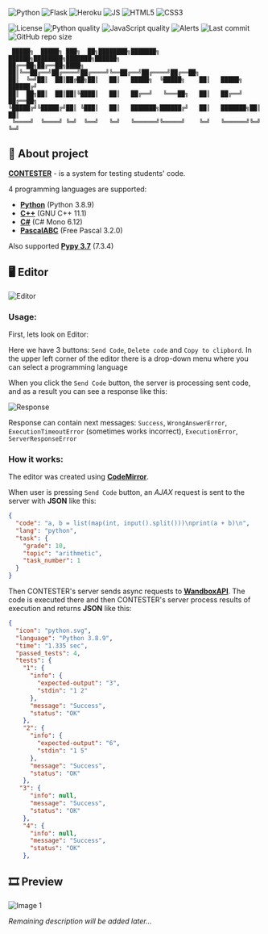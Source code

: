 ![Python](https://img.shields.io/badge/Python-3776AB?style=for-the-badge&logo=python&logoColor=white)
![Flask](https://img.shields.io/badge/Flask-000000?style=for-the-badge&logo=flask&logoColor=white)
![Heroku](https://img.shields.io/badge/Heroku-430098?style=for-the-badge&logo=heroku&logoColor=white)
![JS](https://img.shields.io/badge/JavaScript-F7DF1E?style=for-the-badge&logo=javascript&logoColor=black)
![HTML5](https://img.shields.io/badge/HTML5-E34F26?style=for-the-badge&logo=html5&logoColor=white)
![CSS3](https://img.shields.io/badge/CSS3-1572B6?style=for-the-badge&logo=css3&logoColor=white)

![License](https://img.shields.io/github/license/S1riyS/CONTESTER)
![Python quality](https://img.shields.io/lgtm/grade/python/github/S1riyS/CONTESTER?logo=LGTM)
![JavaScript quality](https://img.shields.io/lgtm/grade/javascript/github/S1riyS/CONTESTER?logo=LGTM)
![Alerts](https://img.shields.io/lgtm/alerts/github/S1riyS/CONTESTER?logo=LGTM)
![Last commit](https://img.shields.io/github/last-commit/S1riyS/CONTESTER?logo=GitHub)
![GitHub repo size](https://img.shields.io/github/repo-size/S1riyS/CONTESTER?logo=GitHub)

     █████╗  █████╗ ███╗  ██╗████████╗███████╗ ██████╗████████╗███████╗██████╗ 
    ██╔══██╗██╔══██╗████╗ ██║╚══██╔══╝██╔════╝██╔════╝╚══██╔══╝██╔════╝██╔══██╗
    ██║  ╚═╝██║  ██║██╔██╗██║   ██║   █████╗  ╚█████╗    ██║   █████╗  ██████╔╝
    ██║  ██╗██║  ██║██║╚████║   ██║   ██╔══╝   ╚═══██╗   ██║   ██╔══╝  ██╔══██╗
    ╚█████╔╝╚█████╔╝██║ ╚███║   ██║   ███████╗██████╔╝   ██║   ███████╗██║  ██║
     ╚════╝  ╚════╝ ╚═╝  ╚══╝   ╚═╝   ╚══════╝╚═════╝    ╚═╝   ╚══════╝╚═╝  ╚═╝

## 📝 About project

**[CONTESTER](https://github.com/S1riyS/CONTESTER)** - is a system for testing students' code.

4 programming languages are supported:

* **[Python](https://www.python.org/?hl=ru)** (Python 3.8.9)
* **[C++](https://isocpp.org/)** (GNU C++ 11.1)
* **[C#](https://dotnet.microsoft.com/en-us/languages/csharp)** (C# Mono 6.12)
* **[PascalABC](http://pascalabc.net/)** (Free Pascal 3.2.0)

Also supported **[Pypy 3.7](https://www.pypy.org/)** (7.3.4)

## 🖥️ Editor

![Editor](https://i.postimg.cc/HWtxnQ2b/CONTESTER-editor.png)

### Usage:

First, lets look on Editor:

Here we have 3 buttons: `Send Code`, `Delete code` and `Copy to clipbord`. In the upper left corner of the editor there
is a drop-down menu where you can select a programming language

When you click the `Send Code` button, the server is processing sent code, and as a result you can see a response like
this:

![Response](https://i.postimg.cc/qqqRXyHJ/image.png)

Response can contain next messages: `Success`, `WrongAnswerError`,
`ExecutionTimeoutError` (sometimes works incorrect), `ExecutionError`, `ServerResponseError`

### How it works:

The editor was created using **[CodeMirror](https://codemirror.net/)**.

When user is pressing `Send Code` button, an *AJAX* request is sent to the server with **JSON** like this:

```json
{
  "code": "a, b = list(map(int, input().split()))\nprint(a + b)\n",
  "lang": "python",
  "task": {
    "grade": 10,
    "topic": "arithmetic",
    "task_number": 1
  }
}
```

Then CONTESTER's server sends async requests to **[WandboxAPI](https://github.com/melpon/wandbox)**. The code is
executed there and then CONTESTER's server process results of execution and returns **JSON** like this:

```json
{
  "icon": "python.svg",
  "language": "Python 3.8.9",
  "time": "1.335 sec",
  "passed_tests": 4,
  "tests": {
    "1": {
      "info": {
        "expected-output": "3",
        "stdin": "1 2"
      },
      "message": "Success",
      "status": "OK"
    },
    "2": {
      "info": {
        "expected-output": "6",
        "stdin": "1 5"
      },
      "message": "Success",
      "status": "OK"
    },
   "3": {
      "info": null,
      "message": "Success",
      "status": "OK"
    },
    "4": {
      "info": null,
      "message": "Success",
      "status": "OK"
    },
```

## 🎞 Preview

![Image 1](https://i.postimg.cc/6p5djWHG/CONTESTER-screenshot.png)

*Remaining description will be added later...*